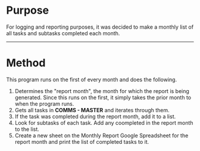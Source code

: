 # Purpose
For logging and reporting purposes, it was decided to make a monthly list of all tasks and subtasks completed each month.

---
# Method
This program runs on the first of every month and does the following.
1. Determines the "report month", the month for which the report is being generated. Since this runs on the first, it simply takes the prior month to when the program runs.
2. Gets all tasks in **COMMS - MASTER** and iterates through them.
3. If the task was completed during the report month, add it to a list.
4. Look for subtasks of each task. Add any coompleted in the report month to the list.
5. Create a new sheet on the Monthly Report Google Spreadsheet for the report month and print the list of completed tasks to it.

